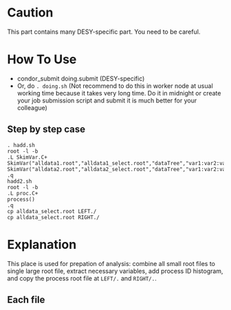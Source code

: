 # Caution
This part contains many DESY-specific part.
You need to be careful.

# How To Use
- condor_submit doing.submit (DESY-specific)
- Or, do `. doing.sh` (Not recommend to do this in worker node at usual working time because it takes very long time. Do it in midnight or create your job submission script and submit it is much better for your colleague)

## Step by step case
```
. hadd.sh
root -l -b
.L SkimVar.C+
SkimVar("alldata1.root","alldata1_select.root","dataTree","var1:var2:var3:...")
SkimVar("alldata2.root","alldata2_select.root","dataTree","var1:var2:var3:...")
.q
hadd2.sh
root -l -b
.L proc.C+
process()
.q
cp alldata_select.root LEFT./
cp alldata_select.root RIGHT./
```

# Explanation
This place is used for prepation of analysis: combine all small root files to single large root file, extract necessary variables, add process ID histogram, and copy the process root file at `LEFT/.` and `RIGHT/.`.

## Each file
